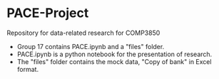 # PACE-Project
Repository for data-related research for COMP3850
* Group 17 contains PACE.ipynb and a "files" folder.
* PACE.ipynb is a python notebook for the presentation of research.
* The "files" folder contains the mock data, "Copy of bank" in Excel format.
